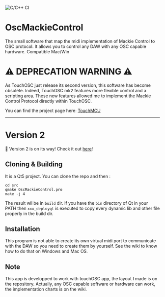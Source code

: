 ![C/C++ CI](https://github.com/NicoG60/OscMackieControl/workflows/C/C++%20CI/badge.svg?branch=master)

# OscMackieControl
The small software that map the midi implementation of Mackie Control to OSC protocol. It allows you to control any DAW with any OSC capable hardware.
Compatible Mac/Win

# :warning: DEPRECATION WARNING :warning:

As TouchOSC just release its second version, this software has become obsolete.
Indeed, TouchOSC mk2 features more flexible control and a scripting area.
These new features allowed me to implement the Mackie Control Protocol directly within TouchOSC.

You can find the project page here: [TouchMCU](https://github.com/NicoG60/TouchMCU)

---

# Version 2

:tada: Version 2 is on its way! Check it out [here](https://github.com/NicoG60/OscMackieControl/tree/v2-dev)!



## Cloning & Building
It is a Qt5 project.
You can clone the repo and then :
```
cd src
qmake OscMackieControl.pro
make -j 4
```
The result wil be in `build` dir.
If you have the `bin` directory of Qt in your PATH then `xxx_deployqt` is executed to copy every dynamic lib and other file properly in the build dir.

## Installation
This program is not able to create its own virtual midi port to communicate with the DAW so you need to create them by yourself. See the wiki to know how to do that on Windows and Mac OS.

## Note
This app is developped to work with touchOSC app, the layout I made is on the repository. Actually, any OSC capable software or hardware can work, the implementation charts is on the wiki.

